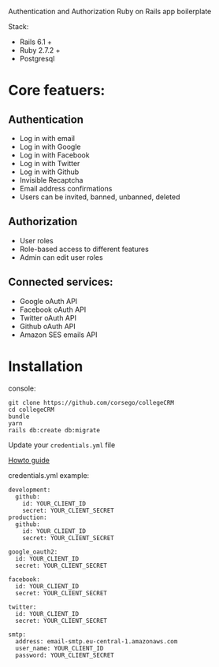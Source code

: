 Authentication and Authorization Ruby on Rails app boilerplate 

Stack:

* Rails 6.1 +
* Ruby 2.7.2 + 
* Postgresql

# Core featuers:

## Authentication

* Log in with email
* Log in with Google
* Log in with Facebook
* Log in with Twitter
* Log in with Github
* Invisible Recaptcha
* Email address confirmations
* Users can be invited, banned, unbanned, deleted

## Authorization

* User roles
* Role-based access to different features
* Admin can edit user roles

## Connected services:

* Google oAuth API
* Facebook oAuth API
* Twitter oAuth API
* Github oAuth API
* Amazon SES emails API

# Installation

console:
```
git clone https://github.com/corsego/collegeCRM
cd collegeCRM
bundle
yarn
rails db:create db:migrate
```

Update your `credentials.yml` file

[Howto guide](https://blog.corsego.com/ruby-on-rails-6-credentials-tldr)

credentials.yml example:
```
development:
  github:
    id: YOUR_CLIENT_ID
    secret: YOUR_CLIENT_SECRET
production:
  github:
    id: YOUR_CLIENT_ID
    secret: YOUR_CLIENT_SECRET

google_oauth2:
  id: YOUR_CLIENT_ID
  secret: YOUR_CLIENT_SECRET

facebook:
  id: YOUR_CLIENT_ID
  secret: YOUR_CLIENT_SECRET

twitter:
  id: YOUR_CLIENT_ID
  secret: YOUR_CLIENT_SECRET

smtp:
  address: email-smtp.eu-central-1.amazonaws.com
  user_name: YOUR_CLIENT_ID
  password: YOUR_CLIENT_SECRET
```
